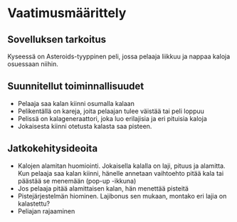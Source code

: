 # Vaatimusmäärittely

## Sovelluksen tarkoitus

Kyseessä on Asteroids-tyyppinen peli, jossa pelaaja liikkuu ja nappaa kaloja osuessaan niihin. 

## Suunnitellut toiminnallisuudet

- Pelaaja saa kalan kiinni osumalla kalaan
- Pelikentällä on kareja, joita pelaajan tulee väistää tai peli loppuu
- Pelissä on kalageneraattori, joka luo erilajisia ja eri pituisia kaloja
- Jokaisesta kiinni otetusta kalasta saa pisteen.

## Jatkokehitysideoita

- Kalojen alamitan huomiointi. Jokaisella kalalla on laji, pituus ja alamitta. Kun pelaaja saa kalan kiinni, hänelle annetaan vaihtoehto pitää kala tai päästää se menemään (pop-up -ikkuna)
- Jos pelaaja pitää alamittaisen kalan, hän menettää pisteitä
- Pistejärjestelmän hiominen. Lajibonus sen mukaan, montako eri lajia on kalastettu?
- Peliajan rajaaminen
